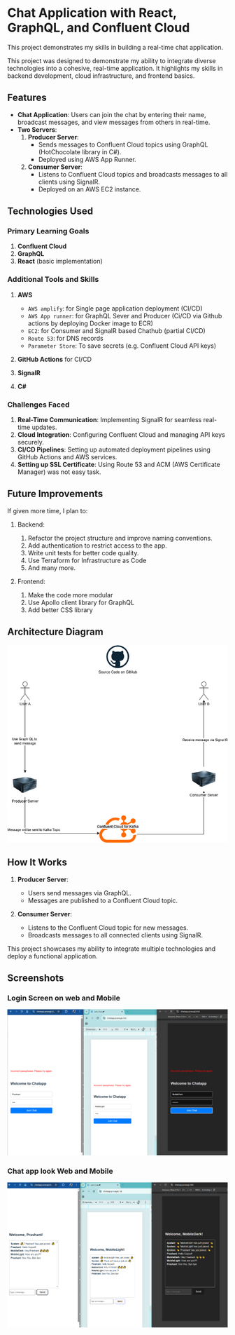 # Chat Application with React, GraphQL, and Confluent Cloud  

This project demonstrates my skills in building a real-time chat application.  

This project was designed to demonstrate my ability to integrate diverse technologies into a cohesive, real-time application. It highlights my skills in backend development, cloud infrastructure, and frontend basics.

## Features  
- **Chat Application**: Users can join the chat by entering their name, broadcast messages, and view messages from others in real-time.  
- **Two Servers**:  
    1. **Producer Server**:  
         - Sends messages to Confluent Cloud topics using GraphQL (HotChocolate library in C#).  
         - Deployed using AWS App Runner.  
    2. **Consumer Server**:  
         - Listens to Confluent Cloud topics and broadcasts messages to all clients using SignalR.  
         - Deployed on an AWS EC2 instance.  

## Technologies Used  
### Primary Learning Goals  
1. **Confluent Cloud**  
2. **GraphQL**  
3. **React** (basic implementation)  

### Additional Tools and Skills  
1. **AWS** 
    
    * `AWS amplify`: for Single page application deployment (CI/CD)
    * `AWS App runner`:  for GraphQL Sever and Producer (Ci/CD via Github actions by deploying Docker image to ECR)
    * `EC2`: for Consumer and SignalR based Chathub (partial CI/CD)
    * `Route 53`: for DNS records
    * `Parameter Store`: To save secrets (e.g. Confluent Cloud API keys)
    
2. **GitHub Actions** for CI/CD  
3. **SignalR**  
4. **C#**  

### Challenges Faced  
1. **Real-Time Communication**: Implementing SignalR for seamless real-time updates.   
2. **Cloud Integration**: Configuring Confluent Cloud and managing API keys securely.  
3. **CI/CD Pipelines**: Setting up automated deployment pipelines using GitHub Actions and AWS services.  
3. **Setting up SSL Certificate**: Using Route 53 and ACM (AWS Certificate Manager) was not easy task.


## Future Improvements  
If given more time, I plan to: 

1. Backend:

     1. Refactor the project structure and improve naming conventions.  
     2. Add authentication to restrict access to the app.  
     3. Write unit tests for better code quality.  
     4. Use Terraform for Infrastructure as Code
     5. And many more.

2. Frontend:

     1. Make the code more modular
     2. Use Apollo client library for GraphQL
     3. Add better CSS library

## Architecture Diagram  
![Architecture Diagram](screenshots/ArchitectureDiagram.drawio.png)  


## How It Works  
1. **Producer Server**:  
     - Users send messages via GraphQL.  
     - Messages are published to a Confluent Cloud topic.  

2. **Consumer Server**:  
     - Listens to the Confluent Cloud topic for new messages.  
     - Broadcasts messages to all connected clients using SignalR.  

This project showcases my ability to integrate multiple technologies and deploy a functional application.  


## Screenshots

### Login Screen on web and Mobile

![Login Screen on web and Mobile](screenshots/LoginScreenOnDifferentDevice.png)  

### Chat app look Web and Mobile

![Chat app look Web and Mobile](screenshots/HostedChatApp.png)  
